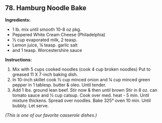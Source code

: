 ## 78. Hamburg Noodle Bake

**Ingredients:**
- 1 lb. mix until smooth 10-8 oz pkg.
- Peppered White Cream Cheese (Philadelphia)
- ½ cup evaporated milk, 2 teasp.
- Lemon juice, ¼ teasp. garlic salt
- and 1 teasp. Worcestershire sauce

**Instructions:**
1. Mix with 5 cups cooked noodles (cook 4 cup broken noodles) Put to greased 11 X 7-inch baking dish.
2. In 10-inch skillet cook ½ cup minced onion and ¼ cup minced green pepper in 1 tablesp. butter & oleo. Until tender.
3. Add 1 lbs. ground lean beef. Stir now & then until brown Stir in 8 oz. can tomato sauce and ½ cup catsup. Cook over med. heat - 5 min. Until mixture thickens. Spread over noodles. Bake 325° oven 10 min. Until bubbly. Let serve.

*(This is one of our favorite casserole dishes.)*
